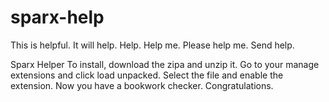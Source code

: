 # sparx-help
This is helpful.
It will help.
Help.
Help me.
Please help me.
Send help.

Sparx Helper
To install, download the zipa and unzip it. Go to your manage extensions and click load unpacked. Select the file and enable the extension.
Now you have a bookwork checker. Congratulations.
